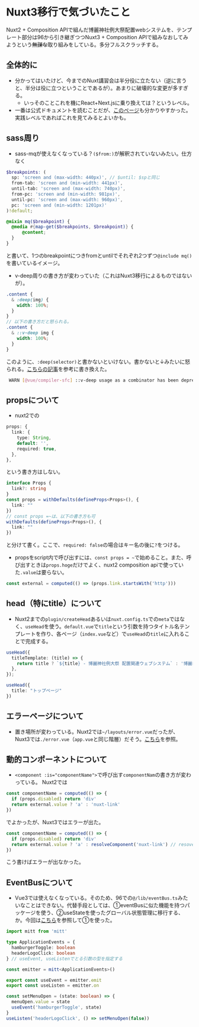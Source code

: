 # Nuxt3移行で気づいたこと

Nuxt2 + Composition APIで組んだ博麗神社例大祭配置webシステムを、テンプレート部分は96から引き継ぎつつNuxt3 + Composition APIで組みなおしてみようという~~無謀な~~取り組みをしている。多分フルスクラッチする。

## 全体的に

- 分かってはいたけど、今までのNuxt講習会は半分役に立たない（逆に言うと、半分は役に立つということであるが）。あまりに破壊的な変更が多すぎる。
  -  いっそのことこれを機にReact+Next.jsに乗り換えては？というレベル。
- 一番は公式ドキュメントを読むことだが、[このページ](https://reffect.co.jp/vue/nuxt3/)も分かりやすかった。実践レベルであればこれを見てみるとよいかも。

## sass周り

- sass-mqが使えなくなっている？`($from:)`が解釈されていないみたい。仕方なく

```scss :_mq.scss
$breakpoints: (
  sp: 'screen and (max-width: 440px)', // $until: $spと同じ
  from-tab: 'screen and (min-width: 441px)',
  until-tab: 'screen and (max-width: 740px)',
  from-pc: 'screen and (min-width: 981px)',
  until-pc: 'screen and (max-width: 960px)',
  pc: 'screen and (min-width: 1201px)'
)!default;

@mixin mq($breakpoint) {
  @media #{map-get($breakpoints, $breakpoint)} {
      @content;
  }
}
```

と書いて、1つのbreakpointにつきfromとuntilでそれぞれ2つずつ`@include mq()`を書いているイメージ。
- v-deep周りの書き方が変わっていた（これはNuxt3移行によるものではないが）。

```scss :APopup.vue
.content {
  & :deep(img) {
    width: 100%;
  }
}
// 以下の書き方だと怒られる。
.content {
  & ::v-deep img {
    width: 100%;
  }
}
```

このように、`:deep(selector)`と書かないといけない。書かないと↓みたいに怒られる。[こちらの記事](https://zenn.dev/mihorin1729/articles/21f0b44f9cbfc4)を参考に書き換えた。

```bash
 WARN [@vue/compiler-sfc] ::v-deep usage as a combinator has been deprecated. Use :deep(<inner-selector>) instead.
```

## propsについて

- nuxt2での

```ts
props: {
  link: {
    type: String,
    default: '',
    required: true,
  },
},
```

という書き方はしない。

```ts
interface Props {
  link?: string
}
const props = withDefaults(defineProps<Props>(), {
  link: ""
})
// const props =~は、以下の書き方も可
withDefaults(defineProps<Props>(), {
  link: ""
})
```

と分けて書く。ここで、`required: false`の場合はキー名の後に`?`をつける。
- propsをscript内で呼び出すには、`const props = ~`で始めること。また、呼び出すときは`props.hoge`だけでよく、nuxt2 composition apiで使っていた`.value`は要らない。

```ts
const external = computed(() => (props.link.startsWith('http')))
```

## head（特にtitle）について

- Nuxt2までの`plugin/createHead`あるいは`nuxt.config.ts`での`meta`ではなく、`useHead`を使う。`default.vue`で`title`という引数を持つタイトル名テンプレートを作り、各ページ（`index.vue`など）で`useHead`の`title`に入れることで完成する。

```ts :default.vue
useHead({
  titleTemplate: (title) => {
    return title ? `${title} - 博麗神社例大祭 配置関連ウェブシステム` : '博麗神社例大祭 配置関連ウェブシステム';
  },
});
```

```ts :index.vue
useHead({
  title: "トップページ"
})
```

## エラーページについて

- 置き場所が変わっている。Nuxt2では`~/layouts/error.vue`だったが、Nuxt3では`./error.vue`（`app.vue`と同じ階層）だそう。[こちら](https://zenn.dev/kakkoyakakko/articles/329801deb185b8)を参照。

## 動的コンポーネントについて

- `<component :is="componentName">`で呼び出す`componentNam`の書き方が変わっている。
Nuxt2では

```ts :ALinkButton.vue(old)
const componentName = computed(() => {
  if (props.disabled) return 'div'
  return external.value ? 'a' : 'nuxt-link'
})
```

でよかったが、Nuxt3ではエラーが出た。

```ts :ALinkButton.vue
const componentName = computed(() => {
  if (props.disabled) return 'div'
  return external.value ? 'a' : resolveComponent('nuxt-link') // resoveComponent('hoge-hoge')と書く
})
```

こう書けばエラーが出なかった。

## EventBusについて

- Vue3では使えなくなっている。そのため、96での`@/lib/eventBus.ts`みたいなことはできない。代替手段としては、①eventBusに似た機能を持つパッケージを使う、②useStateを使ったグローバル状態管理に移行する、か。今回は[こちら](https://dev.to/israelortuno/event-bus-pattern-in-nuxt-3-with-full-typescript-support-1okp)を参照して①を使った。

```ts :./composables/useEventBus.ts
import mitt from 'mitt'

type ApplicationEvents = {
  hamburgerToggle: boolean
  headerLogoClick: boolean
} // useEvent, useListenでとる引数の型を指定する

const emitter = mitt<ApplicationEvents>()

export const useEvent = emitter.emit
export const useListen = emitter.on
```

```ts :ONavigation.vue
const setMenuOpen = (state: boolean) => {
  menuOpen.value = state
  useEvent('hamburgerToggle', state)
}
useListen('headerLogoClick', () => setMenuOpen(false))
```
